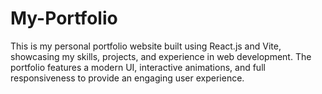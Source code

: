 # My-Portfolio
This is my personal portfolio website built using React.js and Vite, showcasing my skills, projects, and experience in web development. The portfolio features a modern UI, interactive animations, and full responsiveness to provide an engaging user experience.
